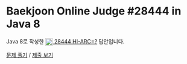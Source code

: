 # Baekjoon Online Judge #28444 in Java 8
Java 8로 작성한 [<img src="https://static.solved.ac/tier_small/1.svg" height="20" align="center">
28444 HI-ARC=?](https://www.acmicpc.net/problem/28444) 답안입니다.

[문제 풀기](https://www.acmicpc.net/problem/28444) /
[제출 보기](https://www.acmicpc.net/source/87210889)
